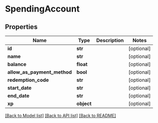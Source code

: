 # SpendingAccount

## Properties
Name | Type | Description | Notes
------------ | ------------- | ------------- | -------------
**id** | **str** |  | [optional] 
**name** | **str** |  | [optional] 
**balance** | **float** |  | [optional] 
**allow_as_payment_method** | **bool** |  | [optional] 
**redemption_code** | **str** |  | [optional] 
**start_date** | **str** |  | [optional] 
**end_date** | **str** |  | [optional] 
**xp** | **object** |  | [optional] 

[[Back to Model list]](../README.md#documentation-for-models) [[Back to API list]](../README.md#documentation-for-api-endpoints) [[Back to README]](../README.md)


